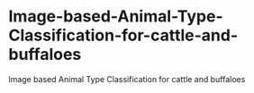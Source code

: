 # Image-based-Animal-Type-Classification-for-cattle-and-buffaloes
lmage based Animal Type Classification for cattle and buffaloes
